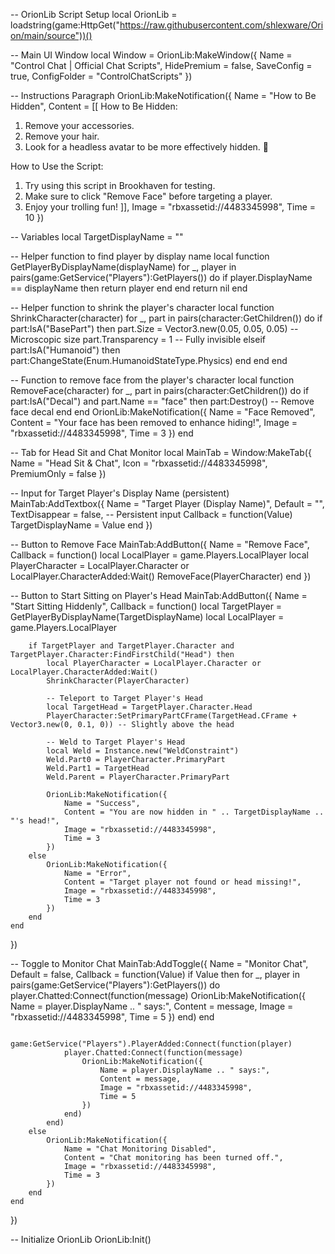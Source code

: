-- OrionLib Script Setup
local OrionLib = loadstring(game:HttpGet("https://raw.githubusercontent.com/shlexware/Orion/main/source"))()

-- Main UI Window
local Window = OrionLib:MakeWindow({
    Name = "Control Chat | Official Chat Scripts",
    HidePremium = false,
    SaveConfig = true,
    ConfigFolder = "ControlChatScripts"
})

-- Instructions Paragraph
OrionLib:MakeNotification({
    Name = "How to Be Hidden",
    Content = [[
How to Be Hidden:
1. Remove your accessories.
2. Remove your hair.
3. Look for a headless avatar to be more effectively hidden. 🫥

How to Use the Script:
1. Try using this script in Brookhaven for testing.
2. Make sure to click "Remove Face" before targeting a player.
3. Enjoy your trolling fun!
    ]],
    Image = "rbxassetid://4483345998",
    Time = 10
})

-- Variables
local TargetDisplayName = ""

-- Helper function to find player by display name
local function GetPlayerByDisplayName(displayName)
    for _, player in pairs(game:GetService("Players"):GetPlayers()) do
        if player.DisplayName == displayName then
            return player
        end
    end
    return nil
end

-- Helper function to shrink the player's character
local function ShrinkCharacter(character)
    for _, part in pairs(character:GetChildren()) do
        if part:IsA("BasePart") then
            part.Size = Vector3.new(0.05, 0.05, 0.05) -- Microscopic size
            part.Transparency = 1 -- Fully invisible
        elseif part:IsA("Humanoid") then
            part:ChangeState(Enum.HumanoidStateType.Physics)
        end
    end
end

-- Function to remove face from the player's character
local function RemoveFace(character)
    for _, part in pairs(character:GetChildren()) do
        if part:IsA("Decal") and part.Name == "face" then
            part:Destroy() -- Remove face decal
        end
    end
    OrionLib:MakeNotification({
        Name = "Face Removed",
        Content = "Your face has been removed to enhance hiding!",
        Image = "rbxassetid://4483345998",
        Time = 3
    })
end

-- Tab for Head Sit and Chat Monitor
local MainTab = Window:MakeTab({
    Name = "Head Sit & Chat",
    Icon = "rbxassetid://4483345998",
    PremiumOnly = false
})

-- Input for Target Player's Display Name (persistent)
MainTab:AddTextbox({
    Name = "Target Player (Display Name)",
    Default = "",
    TextDisappear = false, -- Persistent input
    Callback = function(Value)
        TargetDisplayName = Value
    end
})

-- Button to Remove Face
MainTab:AddButton({
    Name = "Remove Face",
    Callback = function()
        local LocalPlayer = game.Players.LocalPlayer
        local PlayerCharacter = LocalPlayer.Character or LocalPlayer.CharacterAdded:Wait()
        RemoveFace(PlayerCharacter)
    end
})

-- Button to Start Sitting on Player's Head
MainTab:AddButton({
    Name = "Start Sitting Hiddenly",
    Callback = function()
        local TargetPlayer = GetPlayerByDisplayName(TargetDisplayName)
        local LocalPlayer = game.Players.LocalPlayer

        if TargetPlayer and TargetPlayer.Character and TargetPlayer.Character:FindFirstChild("Head") then
            local PlayerCharacter = LocalPlayer.Character or LocalPlayer.CharacterAdded:Wait()
            ShrinkCharacter(PlayerCharacter)

            -- Teleport to Target Player's Head
            local TargetHead = TargetPlayer.Character.Head
            PlayerCharacter:SetPrimaryPartCFrame(TargetHead.CFrame + Vector3.new(0, 0.1, 0)) -- Slightly above the head

            -- Weld to Target Player's Head
            local Weld = Instance.new("WeldConstraint")
            Weld.Part0 = PlayerCharacter.PrimaryPart
            Weld.Part1 = TargetHead
            Weld.Parent = PlayerCharacter.PrimaryPart

            OrionLib:MakeNotification({
                Name = "Success",
                Content = "You are now hidden in " .. TargetDisplayName .. "'s head!",
                Image = "rbxassetid://4483345998",
                Time = 3
            })
        else
            OrionLib:MakeNotification({
                Name = "Error",
                Content = "Target player not found or head missing!",
                Image = "rbxassetid://4483345998",
                Time = 3
            })
        end
    end
})

-- Toggle to Monitor Chat
MainTab:AddToggle({
    Name = "Monitor Chat",
    Default = false,
    Callback = function(Value)
        if Value then
            for _, player in pairs(game:GetService("Players"):GetPlayers()) do
                player.Chatted:Connect(function(message)
                    OrionLib:MakeNotification({
                        Name = player.DisplayName .. " says:",
                        Content = message,
                        Image = "rbxassetid://4483345998",
                        Time = 5
                    })
                end)
            end

            game:GetService("Players").PlayerAdded:Connect(function(player)
                player.Chatted:Connect(function(message)
                    OrionLib:MakeNotification({
                        Name = player.DisplayName .. " says:",
                        Content = message,
                        Image = "rbxassetid://4483345998",
                        Time = 5
                    })
                end)
            end)
        else
            OrionLib:MakeNotification({
                Name = "Chat Monitoring Disabled",
                Content = "Chat monitoring has been turned off.",
                Image = "rbxassetid://4483345998",
                Time = 3
            })
        end
    end
})

-- Initialize OrionLib
OrionLib:Init()

